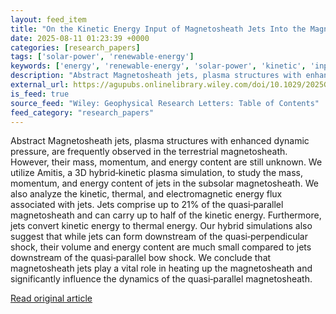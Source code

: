 ```yaml
---
layout: feed_item
title: "On the Kinetic Energy Input of Magnetosheath Jets Into the Magnetosheath"
date: 2025-08-11 01:23:39 +0000
categories: [research_papers]
tags: ['solar-power', 'renewable-energy']
keywords: ['energy', 'renewable-energy', 'solar-power', 'kinetic', 'input']
description: "Abstract Magnetosheath jets, plasma structures with enhanced dynamic pressure, are frequently observed in the terrestrial magnetosheath"
external_url: https://agupubs.onlinelibrary.wiley.com/doi/10.1029/2025GL115260?af=R
is_feed: true
source_feed: "Wiley: Geophysical Research Letters: Table of Contents"
feed_category: "research_papers"
---
```


Abstract Magnetosheath jets, plasma structures with enhanced dynamic pressure, are frequently observed in the terrestrial magnetosheath. However, their mass, momentum, and energy content are still unknown. We utilize Amitis, a 3D hybrid‐kinetic plasma simulation, to study the mass, momentum, and energy content of jets in the subsolar magnetosheath. We also analyze the kinetic, thermal, and electromagnetic energy flux associated with jets. Jets comprise up to 21% of the quasi‐parallel magnetosheath and can carry up to half of the kinetic energy. Furthermore, jets convert kinetic energy to thermal energy. Our hybrid simulations also suggest that while jets can form downstream of the quasi‐perpendicular shock, their volume and energy content are much small compared to jets downstream of the quasi‐parallel bow shock. We conclude that magnetosheath jets play a vital role in heating up the magnetosheath and significantly influence the dynamics of the quasi‐parallel magnetosheath.

[Read original article](https://agupubs.onlinelibrary.wiley.com/doi/10.1029/2025GL115260?af=R)
